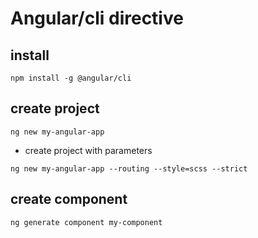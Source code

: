 # Angular/cli directive

## install
 ```
 npm install -g @angular/cli
 ```
## create project
```
ng new my-angular-app
```
- create project with parameters
```
ng new my-angular-app --routing --style=scss --strict
```
## create component
```
ng generate component my-component
```